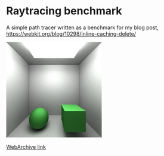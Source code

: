 # Raytracing benchmark

A simple path tracer written as a benchmark for my blog post, https://webkit.org/blog/10298/inline-caching-delete/

<img src="expected.png" width=256 />

[WebArchive link](https://github.com/justinmichaud/js-bench-raytrace/raw/main/A%20Tour%20of%20Inline%20Caching%20with%20Delete.webarchive)
